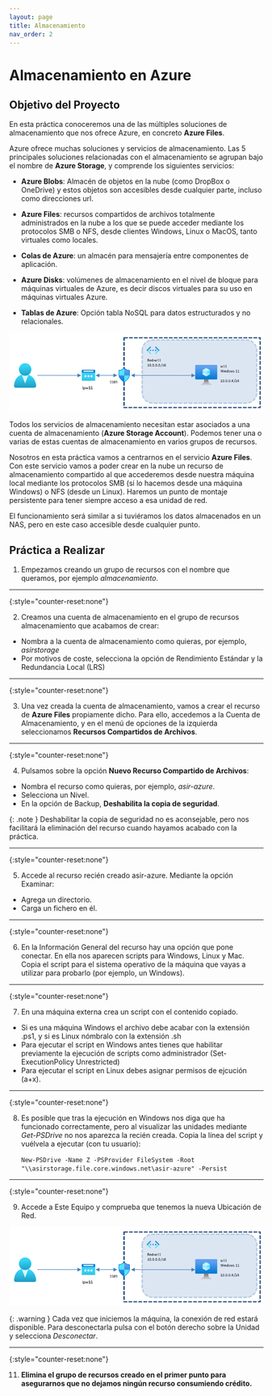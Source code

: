 ```yaml
---
layout: page
title: Almacenamiento
nav_order: 2
---
```


# Almacenamiento en Azure

## Objetivo del Proyecto

En esta práctica conoceremos una de las múltiples soluciones de almacenamiento que nos ofrece Azure, en concreto **Azure Files**. 

Azure ofrece muchas soluciones y servicios de almacenamiento. Las 5 principales soluciones relacionadas con el almacenamiento se agrupan bajo el nombre de **Azure Storage**, y comprende los siguientes servicios: 

- **Azure Blobs**: Almacén de objetos en la nube (como DropBox o OneDrive) y estos objetos son accesibles desde cualquier parte, incluso como direcciones url. 

- **Azure Files**: recursos compartidos de archivos totalmente administrados en la nube a los que se puede acceder mediante los protocolos SMB o NFS, desde clientes Windows, Linux o MacOS, tanto virtuales como locales. 

- **Colas de Azure**: un almacén para mensajería entre componentes de aplicación. 

- **Azure Disks**: volúmenes de almacenamiento en el nivel de bloque para máquinas virtuales de Azure, es decir discos virtuales para su uso en máquinas virtuales Azure. 

- **Tablas de Azure**: Opción tabla NoSQL para datos estructurados y no relacionales. 


<img src="images/practica_01_01.png" width="700">

Todos los servicios de almacenamiento necesitan estar asociados a una cuenta de almacenamiento (**Azure Storage Account**). Podemos tener una o varias de estas cuentas de almacenamiento en varios grupos de recursos.  

Nosotros en esta práctica vamos a centrarnos en el servicio **Azure Files**. Con este servicio vamos a poder crear en la nube un recurso de almacenamiento compartido al que accederemos desde nuestra máquina local mediante los protocolos SMB (si lo hacemos desde una máquina Windows) o NFS (desde un Linux). Haremos un punto de montaje persistente para tener siempre acceso a esa unidad de red. 

El funcionamiento será similar a si tuviéramos los datos almacenados en un NAS, pero en este caso accesible desde cualquier punto. 

## Práctica a Realizar

1.  Empezamos creando un grupo de recursos con el nombre que queramos, por ejemplo *almacenamiento*.

___

{:style="counter-reset:none"}


2. Creamos una cuenta de almacenamiento en el grupo de recursos almacenamiento que acabamos de crear:
- Nombra a la cuenta de almacenamiento como quieras, por ejemplo, *asirstorage*
- Por motivos de coste, selecciona la opción de Rendimiento Estándar y la Redundancia Local (LRS) 

___

{:style="counter-reset:none"}


3. Una vez creada la cuenta de almacenamiento, vamos a crear el recurso de **Azure Files** propiamente dicho. Para ello, accedemos a la Cuenta de Almacenamiento, y en el menú de opciones de la izquierda seleccionamos **Recursos Compartidos de Archivos**. 

___

{:style="counter-reset:none"}


4. Pulsamos sobre la opción **Nuevo Recurso Compartido de Archivos**: 
- Nombra el recurso como quieras, por ejemplo, *asir-azure*. 
- Selecciona un Nivel. 
- En la opción de Backup, **Deshabilita la copia de seguridad**. 


{: .note } 
Deshabilitar la copia de seguridad no es aconsejable, pero nos facilitará la eliminación del recurso cuando hayamos acabado con la práctica.


___

{:style="counter-reset:none"}


5. Accede al recurso recién creado asir-azure. Mediante la opción Examinar: 
- Agrega un directorio. 
- Carga un fichero en él. 

___

{:style="counter-reset:none"}

6. En la Información General del recurso hay una opción que pone conectar. En ella nos aparecen scripts para Windows, Linux y Mac. Copia el script para el sistema operativo de la máquina que vayas a utilizar para probarlo (por ejemplo, un Windows). 

___

{:style="counter-reset:none"}


7. En una máquina externa crea un script con el contenido copiado. 
- Si es una máquina Windows el archivo debe acabar con la extensión .ps1, y si es Linux nómbralo con la extensión .sh 
- Para ejecutar el script en Windows antes tienes que habilitar previamente la ejecución de scripts como administrador (Set-ExecutionPolicy Unrestricted) 
- Para ejecutar el script en Linux debes asignar permisos de ejcución (a+x). 

___

{:style="counter-reset:none"}

8. Es posible que tras la ejecución en Windows nos diga que ha funcionado correctamente, pero al visualizar las unidades mediante *Get-PSDrive* no nos aparezca la recién creada. Copia la línea del script y vuélvela a ejecutar (con tu usuario): 

    `New-PSDrive -Name Z -PSProvider FileSystem -Root "\\asirstorage.file.core.windows.net\asir-azure" -Persist`


___

{:style="counter-reset:none"}

9. Accede a Este Equipo y comprueba que tenemos la nueva Ubicación de Red. 


<img src="images/practica_01_01.png" width="700">


{: .warning } 
Cada vez que iniciemos la máquina, la conexión de red estará disponible. Para desconectarla pulsa con el botón derecho sobre la Unidad y selecciona *Desconectar*. 

___

{:style="counter-reset:none"}

11. **Elimina el grupo de recursos creado en el primer punto para asegurarnos que no dejamos ningún recurso consumiendo crédito.**